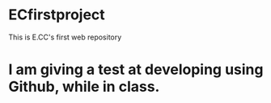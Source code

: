 # ECfirstproject
This is E.CC's first web repository

# I am giving a test at developing using Github, while in class. 
